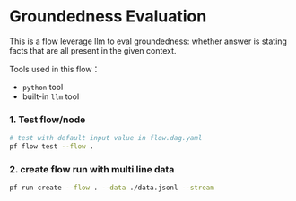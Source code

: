 # Groundedness Evaluation

This is a flow leverage llm to eval groundedness: whether answer is stating facts that are all present in the given context.

Tools used in this flow：
- `python` tool
- built-in `llm` tool

### 1. Test flow/node

```bash
# test with default input value in flow.dag.yaml
pf flow test --flow .
```

### 2. create flow run with multi line data

```bash
pf run create --flow . --data ./data.jsonl --stream
```

